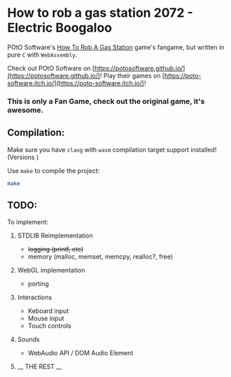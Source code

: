 # How to rob a gas station 2072 - Electric Boogaloo

POtO Software's [How To Rob A Gas Station](https://poto-software.itch.io/how-to-rob-a-gas-station) game's fangame, but written in pure `C` with `WebAssembly`.

Check out POtO Software on [https://potosoftware.github.io/](https://potosoftware.github.io/)!
Play their games on [https://poto-software.itch.io/](https://poto-software.itch.io/)!

### This is only a Fan Game, check out the original game, it's awesome.

## Compilation:

Make sure you have `clang` with `wasm` compilation target support installed! (Versions )

Use `make` to compile the project:
```bash
make
```

## TODO:

To implement:

1. STDLIB Reimplementation
    - ~~logging (printf, etc)~~
    - memory (malloc, memset, memcpy, realloc?, free)
2. WebGL implementation
    - porting
3. Interactions
    - Keboard input
    - Mouse input
    - Touch controls
4. Sounds
    - WebAudio API / DOM Audio Element

5. __ THE REST __